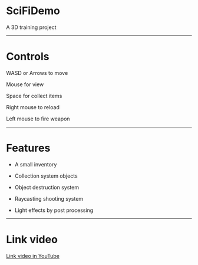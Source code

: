 # SciFiDemo
A 3D training project

-------------------------------------------------------------------------
# Controls

WASD or Arrows to move

Mouse for view

Space for collect items

Right mouse to reload

Left mouse to fire weapon

-------------------------------------------------------------------------
# Features

- A small inventory

- Collection system objects

- Object destruction system

- Raycasting shooting system

- Light effects by post processing

-------------------------------------------------------------------------
# Link video

[Link video in YouTube](https://youtu.be/-YlKNxZV2yA)
